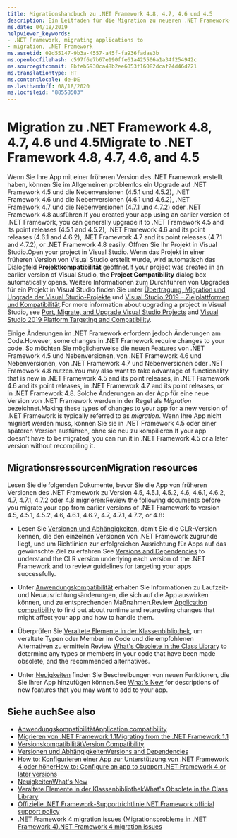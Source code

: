 ```yaml
---
title: Migrationshandbuch zu .NET Framework 4.8, 4.7, 4.6 und 4.5
description: Ein Leitfaden für die Migration zu neueren .NET Framework-Versionen mit Ressourcen für neue Features und Anwendungskompatibilität.
ms.date: 04/18/2019
helpviewer_keywords:
- .NET Framework, migrating applications to
- migration, .NET Framework
ms.assetid: 02d55147-9b3a-4557-a45f-fa936fadae3b
ms.openlocfilehash: c597f6e7b67e190ffe61a425506a1a34f254942c
ms.sourcegitcommit: 8bfeb5930ca48b2ee6053f16082dcaf24d46d221
ms.translationtype: HT
ms.contentlocale: de-DE
ms.lasthandoff: 08/18/2020
ms.locfileid: "88558503"
---
```

# <a name="migrate-to-net-framework-48-47-46-and-45"></a><span data-ttu-id="4f922-103">Migration zu .NET Framework 4.8, 4.7, 4.6 und 4.5</span><span class="sxs-lookup"><span data-stu-id="4f922-103">Migrate to .NET Framework 4.8, 4.7, 4.6, and 4.5</span></span>

<span data-ttu-id="4f922-104">Wenn Sie Ihre App mit einer früheren Version des .NET Framework erstellt haben, können Sie im Allgemeinen problemlos ein Upgrade auf .NET Framework 4.5 und die Nebenversionen (4.5.1 und 4.5.2), .NET Framework 4.6 und die Nebenversionen (4.6.1 und 4.6.2), .NET Framework 4.7 und die Nebenversionen (4.7.1 und 4.7.2) oder .NET Framework 4.8 ausführen.</span><span class="sxs-lookup"><span data-stu-id="4f922-104">If you created your app using an earlier version of .NET Framework, you can generally upgrade it to .NET Framework 4.5 and its point releases (4.5.1 and 4.5.2), .NET Framework 4.6 and its point releases (4.6.1 and 4.6.2), .NET Framework 4.7 and its point releases (4.7.1 and 4.7.2), or .NET Framework 4.8 easily.</span></span> <span data-ttu-id="4f922-105">Öffnen Sie Ihr Projekt in Visual Studio.</span><span class="sxs-lookup"><span data-stu-id="4f922-105">Open your project in Visual Studio.</span></span> <span data-ttu-id="4f922-106">Wenn das Projekt in einer früheren Version von Visual Studio erstellt wurde, wird automatisch das Dialogfeld **Projektkompatibilität** geöffnet.</span><span class="sxs-lookup"><span data-stu-id="4f922-106">If your project was created in an earlier version of Visual Studio, the **Project Compatibility** dialog box automatically opens.</span></span> <span data-ttu-id="4f922-107">Weitere Informationen zum Durchführen von Upgrades für ein Projekt in Visual Studio finden Sie unter [Übertragung, Migration und Upgrade der Visual Studio-Projekte](/visualstudio/porting/port-migrate-and-upgrade-visual-studio-projects) und [Visual Studio 2019 – Zielplattformen und Kompatibilität](/visualstudio/releases/2019/compatibility).</span><span class="sxs-lookup"><span data-stu-id="4f922-107">For more information about upgrading a project in Visual Studio, see [Port, Migrate, and Upgrade Visual Studio Projects](/visualstudio/porting/port-migrate-and-upgrade-visual-studio-projects) and [Visual Studio 2019 Platform Targeting and Compatibility](/visualstudio/releases/2019/compatibility).</span></span>

 <span data-ttu-id="4f922-108">Einige Änderungen im .NET Framework erfordern jedoch Änderungen am Code.</span><span class="sxs-lookup"><span data-stu-id="4f922-108">However, some changes in .NET Framework require changes to your code.</span></span> <span data-ttu-id="4f922-109">So möchten Sie möglicherweise die neuen Features von .NET Framework 4.5 und Nebenversionen, von .NET Framework 4.6 und Nebenversionen, von .NET Framework 4.7 und Nebenversionen oder .NET Framework 4.8 nutzen.</span><span class="sxs-lookup"><span data-stu-id="4f922-109">You may also want to take advantage of functionality that is new in .NET Framework 4.5 and its point releases, in .NET Framework 4.6 and its point releases, in .NET Framework 4.7 and its point releases, or in .NET Framework 4.8.</span></span> <span data-ttu-id="4f922-110">Solche Änderungen an der App für eine neue Version von .NET Framework werden in der Regel als *Migration* bezeichnet.</span><span class="sxs-lookup"><span data-stu-id="4f922-110">Making these types of changes to your app for a new version of .NET Framework is typically referred to as *migration*.</span></span> <span data-ttu-id="4f922-111">Wenn Ihre App nicht migriert werden muss, können Sie sie in .NET Framework 4.5 oder einer späteren Version ausführen, ohne sie neu zu kompilieren.</span><span class="sxs-lookup"><span data-stu-id="4f922-111">If your app doesn't have to be migrated, you can run it in .NET Framework 4.5 or a later version without recompiling it.</span></span>

## <a name="migration-resources"></a><span data-ttu-id="4f922-112">Migrationsressourcen</span><span class="sxs-lookup"><span data-stu-id="4f922-112">Migration resources</span></span>

<span data-ttu-id="4f922-113">Lesen Sie die folgenden Dokumente, bevor Sie die App von früheren Versionen des .NET Framework zu Version 4.5, 4.5.1, 4.5.2, 4.6, 4.6.1, 4.6.2, 4.7, 4.7.1, 4.7.2 oder 4.8 migrieren:</span><span class="sxs-lookup"><span data-stu-id="4f922-113">Review the following documents before you migrate your app from earlier versions of .NET Framework to version 4.5, 4.5.1, 4.5.2, 4.6, 4.6.1, 4.6.2, 4.7, 4.7.1, 4.7.2, or 4.8:</span></span>

- <span data-ttu-id="4f922-114">Lesen Sie [Versionen und Abhängigkeiten](versions-and-dependencies.md), damit Sie die CLR-Version kennen, die den einzelnen Versionen von .NET Framework zugrunde liegt, und um Richtlinien zur erfolgreichen Ausrichtung für Apps auf das gewünschte Ziel zu erfahren.</span><span class="sxs-lookup"><span data-stu-id="4f922-114">See [Versions and Dependencies](versions-and-dependencies.md) to understand the CLR version underlying each version of the .NET Framework and to review guidelines for targeting your apps successfully.</span></span>

- <span data-ttu-id="4f922-115">Unter [Anwendungskompatibilität](application-compatibility.md) erhalten Sie Informationen zu Laufzeit- und Neuausrichtungsänderungen, die sich auf die App auswirken können, und zu entsprechenden Maßnahmen.</span><span class="sxs-lookup"><span data-stu-id="4f922-115">Review [Application compatibility](application-compatibility.md) to find out about runtime and retargeting changes that might affect your app and how to handle them.</span></span>

- <span data-ttu-id="4f922-116">Überprüfen Sie [Veraltete Elemente in der Klassenbibliothek](../whats-new/whats-obsolete.md), um veraltete Typen oder Member im Code und die empfohlenen Alternativen zu ermitteln.</span><span class="sxs-lookup"><span data-stu-id="4f922-116">Review [What's Obsolete in the Class Library](../whats-new/whats-obsolete.md) to determine any types or members in your code that have been made obsolete, and the recommended alternatives.</span></span>

- <span data-ttu-id="4f922-117">Unter [Neuigkeiten](../whats-new/index.md) finden Sie Beschreibungen von neuen Funktionen, die Sie Ihrer App hinzufügen können.</span><span class="sxs-lookup"><span data-stu-id="4f922-117">See [What's New](../whats-new/index.md) for descriptions of new features that you may want to add to your app.</span></span>

## <a name="see-also"></a><span data-ttu-id="4f922-118">Siehe auch</span><span class="sxs-lookup"><span data-stu-id="4f922-118">See also</span></span>

- [<span data-ttu-id="4f922-119">Anwendungskompatibilität</span><span class="sxs-lookup"><span data-stu-id="4f922-119">Application compatibility</span></span>](application-compatibility.md)
- [<span data-ttu-id="4f922-120">Migrieren von .NET Framework 1.1</span><span class="sxs-lookup"><span data-stu-id="4f922-120">Migrating from the .NET Framework 1.1</span></span>](migrating-from-the-net-framework-1-1.md)
- [<span data-ttu-id="4f922-121">Versionskompatibilität</span><span class="sxs-lookup"><span data-stu-id="4f922-121">Version Compatibility</span></span>](version-compatibility.md)
- [<span data-ttu-id="4f922-122">Versionen und Abhängigkeiten</span><span class="sxs-lookup"><span data-stu-id="4f922-122">Versions and Dependencies</span></span>](versions-and-dependencies.md)
- [<span data-ttu-id="4f922-123">How to: Konfigurieren einer App zur Unterstützung von .NET Framework 4 oder höher</span><span class="sxs-lookup"><span data-stu-id="4f922-123">How to: Configure an app to support .NET Framework 4 or later versions</span></span>](how-to-configure-an-app-to-support-net-framework-4-or-4-5.md)
- [<span data-ttu-id="4f922-124">Neuigkeiten</span><span class="sxs-lookup"><span data-stu-id="4f922-124">What's New</span></span>](../whats-new/index.md)
- [<span data-ttu-id="4f922-125">Veraltete Elemente in der Klassenbibliothek</span><span class="sxs-lookup"><span data-stu-id="4f922-125">What's Obsolete in the Class Library</span></span>](../whats-new/whats-obsolete.md)
- [<span data-ttu-id="4f922-126">Offizielle .NET Framework-Supportrichtlinie</span><span class="sxs-lookup"><span data-stu-id="4f922-126">.NET Framework official support policy</span></span>](https://dotnet.microsoft.com/platform/support/policy/dotnet-framework)
- [<span data-ttu-id="4f922-127">.NET Framework 4 migration issues (Migrationsprobleme in .NET Framework 4)</span><span class="sxs-lookup"><span data-stu-id="4f922-127">.NET Framework 4 migration issues</span></span>](net-framework-4-migration-issues.md)

